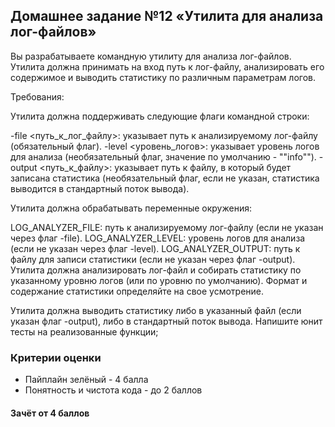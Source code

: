 ## Домашнее задание №12 «Утилита для анализа лог-файлов»

Вы разрабатываете командную утилиту для анализа лог-файлов. Утилита должна принимать на вход путь к лог-файлу, анализировать его содержимое и выводить статистику по различным параметрам логов.

Требования:

Утилита должна поддерживать следующие флаги командной строки:

-file <путь_к_лог_файлу>: указывает путь к анализируемому лог-файлу (обязательный флаг).
-level <уровень_логов>: указывает уровень логов для анализа (необязательный флаг, значение по умолчанию - ""info"").
-output <путь_к_файлу>: указывает путь к файлу, в который будет записана статистика (необязательный флаг, если не указан, статистика выводится в стандартный поток вывода).


Утилита должна обрабатывать переменные окружения:

LOG_ANALYZER_FILE: путь к анализируемому лог-файлу (если не указан через флаг -file).
LOG_ANALYZER_LEVEL: уровень логов для анализа (если не указан через флаг -level).
LOG_ANALYZER_OUTPUT: путь к файлу для записи статистики (если не указан через флаг -output).
Утилита должна анализировать лог-файл и собирать статистику по указанному уровню логов (или по уровню по умолчанию). Формат и содержание статистики определяйте на свое усмотрение.

Утилита должна выводить статистику либо в указанный файл (если указан флаг -output), либо в стандартный поток вывода.
Напишите юнит тесты на реализованные функции;

### Критерии оценки
- Пайплайн зелёный - 4 балла
- Понятность и чистота кода - до 2 баллов

#### Зачёт от 4 баллов